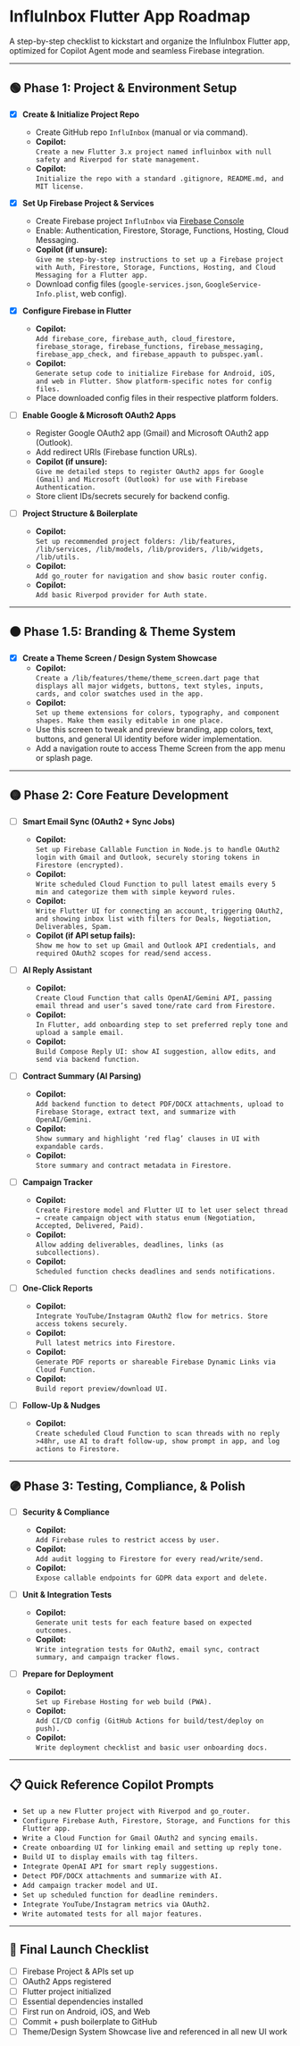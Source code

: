 # InfluInbox Flutter App Roadmap

A step-by-step checklist to kickstart and organize the InfluInbox Flutter app, optimized for Copilot Agent mode and seamless Firebase integration.

---

## 🟢 Phase 1: Project & Environment Setup

- [x] **Create & Initialize Project Repo**

  - Create GitHub repo `InfluInbox` (manual or via command).
  - **Copilot:**  
    `Create a new Flutter 3.x project named influinbox with null safety and Riverpod for state management.`
  - **Copilot:**  
    `Initialize the repo with a standard .gitignore, README.md, and MIT license.`

- [x] **Set Up Firebase Project & Services**

  - Create Firebase project `InfluInbox` via [Firebase Console](https://console.firebase.google.com/)
  - Enable: Authentication, Firestore, Storage, Functions, Hosting, Cloud Messaging.
  - **Copilot (if unsure):**  
    `Give me step-by-step instructions to set up a Firebase project with Auth, Firestore, Storage, Functions, Hosting, and Cloud Messaging for a Flutter app.`
  - Download config files (`google-services.json`, `GoogleService-Info.plist`, web config).

- [x] **Configure Firebase in Flutter**

  - **Copilot:**  
    `Add firebase_core, firebase_auth, cloud_firestore, firebase_storage, firebase_functions, firebase_messaging, firebase_app_check, and firebase_appauth to pubspec.yaml.`
  - **Copilot:**  
    `Generate setup code to initialize Firebase for Android, iOS, and web in Flutter. Show platform-specific notes for config files.`
  - Place downloaded config files in their respective platform folders.

- [ ] **Enable Google & Microsoft OAuth2 Apps**

  - Register Google OAuth2 app (Gmail) and Microsoft OAuth2 app (Outlook).
  - Add redirect URIs (Firebase function URLs).
  - **Copilot (if unsure):**  
    `Give me detailed steps to register OAuth2 apps for Google (Gmail) and Microsoft (Outlook) for use with Firebase Authentication.`
  - Store client IDs/secrets securely for backend config.

- [ ] **Project Structure & Boilerplate**
  - **Copilot:**  
    `Set up recommended project folders: /lib/features, /lib/services, /lib/models, /lib/providers, /lib/widgets, /lib/utils.`
  - **Copilot:**  
    `Add go_router for navigation and show basic router config.`
  - **Copilot:**  
    `Add basic Riverpod provider for Auth state.`

---

## 🟠 Phase 1.5: Branding & Theme System

- [x] **Create a Theme Screen / Design System Showcase**
  - **Copilot:**  
    `Create a /lib/features/theme/theme_screen.dart page that displays all major widgets, buttons, text styles, inputs, cards, and color swatches used in the app.`
  - **Copilot:**  
    `Set up theme extensions for colors, typography, and component shapes. Make them easily editable in one place.`
  - Use this screen to tweak and preview branding, app colors, text, buttons, and general UI identity before wider implementation.
  - Add a navigation route to access Theme Screen from the app menu or splash page.

---

## 🟡 Phase 2: Core Feature Development

- [ ] **Smart Email Sync (OAuth2 + Sync Jobs)**

  - **Copilot:**  
    `Set up Firebase Callable Function in Node.js to handle OAuth2 login with Gmail and Outlook, securely storing tokens in Firestore (encrypted).`
  - **Copilot:**  
    `Write scheduled Cloud Function to pull latest emails every 5 min and categorize them with simple keyword rules.`
  - **Copilot:**  
    `Write Flutter UI for connecting an account, triggering OAuth2, and showing inbox list with filters for Deals, Negotiation, Deliverables, Spam.`
  - **Copilot (if API setup fails):**  
    `Show me how to set up Gmail and Outlook API credentials, and required OAuth2 scopes for read/send access.`

- [ ] **AI Reply Assistant**

  - **Copilot:**  
    `Create Cloud Function that calls OpenAI/Gemini API, passing email thread and user’s saved tone/rate card from Firestore.`
  - **Copilot:**  
    `In Flutter, add onboarding step to set preferred reply tone and upload a sample email.`
  - **Copilot:**  
    `Build Compose Reply UI: show AI suggestion, allow edits, and send via backend function.`

- [ ] **Contract Summary (AI Parsing)**

  - **Copilot:**  
    `Add backend function to detect PDF/DOCX attachments, upload to Firebase Storage, extract text, and summarize with OpenAI/Gemini.`
  - **Copilot:**  
    `Show summary and highlight ‘red flag’ clauses in UI with expandable cards.`
  - **Copilot:**  
    `Store summary and contract metadata in Firestore.`

- [ ] **Campaign Tracker**

  - **Copilot:**  
    `Create Firestore model and Flutter UI to let user select thread → create campaign object with status enum (Negotiation, Accepted, Delivered, Paid).`
  - **Copilot:**  
    `Allow adding deliverables, deadlines, links (as subcollections).`
  - **Copilot:**  
    `Scheduled function checks deadlines and sends notifications.`

- [ ] **One-Click Reports**

  - **Copilot:**  
    `Integrate YouTube/Instagram OAuth2 flow for metrics. Store access tokens securely.`
  - **Copilot:**  
    `Pull latest metrics into Firestore.`
  - **Copilot:**  
    `Generate PDF reports or shareable Firebase Dynamic Links via Cloud Function.`
  - **Copilot:**  
    `Build report preview/download UI.`

- [ ] **Follow-Up & Nudges**
  - **Copilot:**  
    `Create scheduled Cloud Function to scan threads with no reply >48hr, use AI to draft follow-up, show prompt in app, and log actions to Firestore.`

---

## 🟣 Phase 3: Testing, Compliance, & Polish

- [ ] **Security & Compliance**

  - **Copilot:**  
    `Add Firebase rules to restrict access by user.`
  - **Copilot:**  
    `Add audit logging to Firestore for every read/write/send.`
  - **Copilot:**  
    `Expose callable endpoints for GDPR data export and delete.`

- [ ] **Unit & Integration Tests**

  - **Copilot:**  
    `Generate unit tests for each feature based on expected outcomes.`
  - **Copilot:**  
    `Write integration tests for OAuth2, email sync, contract summary, and campaign tracker flows.`

- [ ] **Prepare for Deployment**
  - **Copilot:**  
    `Set up Firebase Hosting for web build (PWA).`
  - **Copilot:**  
    `Add CI/CD config (GitHub Actions for build/test/deploy on push).`
  - **Copilot:**  
    `Write deployment checklist and basic user onboarding docs.`

---

## 📋 Quick Reference Copilot Prompts

- `Set up a new Flutter project with Riverpod and go_router.`
- `Configure Firebase Auth, Firestore, Storage, and Functions for this Flutter app.`
- `Write a Cloud Function for Gmail OAuth2 and syncing emails.`
- `Create onboarding UI for linking email and setting up reply tone.`
- `Build UI to display emails with tag filters.`
- `Integrate OpenAI API for smart reply suggestions.`
- `Detect PDF/DOCX attachments and summarize with AI.`
- `Add campaign tracker model and UI.`
- `Set up scheduled function for deadline reminders.`
- `Integrate YouTube/Instagram metrics via OAuth2.`
- `Write automated tests for all major features.`

---

## 🏁 Final Launch Checklist

- [ ] Firebase Project & APIs set up
- [ ] OAuth2 Apps registered
- [ ] Flutter project initialized
- [ ] Essential dependencies installed
- [ ] First run on Android, iOS, and Web
- [ ] Commit + push boilerplate to GitHub
- [ ] Theme/Design System Showcase live and referenced in all new UI work
